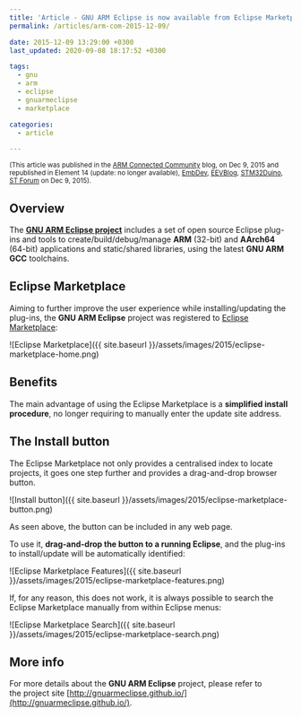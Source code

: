 ```yaml
---
title: 'Article - GNU ARM Eclipse is now available from Eclipse Marketplace'
permalink: /articles/arm-com-2015-12-09/

date: 2015-12-09 13:29:00 +0300
last_updated: 2020-09-08 18:17:52 +0300

tags:
  - gnu
  - arm
  - eclipse
  - gnuarmeclipse
  - marketplace

categories:
  - article

---
```


<small>(This article was published in the [ARM Connected Community](https://community.arm.com/groups/tools/blog/2015/12/09/gnu-arm-eclipse-now-available-from-eclipse-marketplace) blog, on Dec 9, 2015
and republished in
Element 14 (update: no longer available),
[EmbDev](https://embdev.net/topic/384016),
[EEVBlog](http://www.eevblog.com/forum/microcontrollers/gnu-arm-eclipse-is-now-available-from-eclipse-marketplace/),
[STM32Duino](http://stm32duino.com/),
[ST Forum](https://my.st.com/public/STe2ecommunities/mcu/Lists/STM32Java/Flat.aspx?RootFolder=%2fpublic%2fSTe2ecommunities%2fmcu%2fLists%2fSTM32Java%2fGNU%20ARM%20Eclipse%20is%20now%20available%20from%20Eclipse%20Marketplace&FolderCTID=0x01200200770978C69A1141439FE559EB459D758000F9A0E3A95BA69146A17C2E80209ADC21&TopicsView=https%3A%2F%2Fmy%2Est%2Ecom%2Fpublic%2FSTe2ecommunities%2Fmcu%2FLists%2FSTM32Java%2FAllItems%2Easpx&currentviews=0) 
on Dec 9, 2015).</small>

## Overview

The **[GNU ARM Eclipse project](https://github.com/gnuarmeclipse)** includes a set of open source Eclipse plug-ins and tools to create/build/debug/manage **ARM** (32-bit) and **AArch64** (64-bit) applications and static/shared libraries, using the latest **GNU ARM GCC** toolchains. 

## Eclipse Marketplace

Aiming to further improve the user experience while installing/updating the plug-ins, the **GNU ARM Eclipse** project was registered to [Eclipse Marketplace](https://marketplace.eclipse.org/content/gnu-arm-eclipse):

![Eclipse Marketplace]({{ site.baseurl }}/assets/images/2015/eclipse-marketplace-home.png)

## Benefits

The main advantage of using the Eclipse Marketplace is a **simplified install procedure**, no longer requiring to manually enter the update site address.

## The Install button

The Eclipse Marketplace not only provides a centralised index to locate projects, it goes one step further and provides a drag-and-drop browser button.

![Install button]({{ site.baseurl }}/assets/images/2015/eclipse-marketplace-button.png)

As seen above, the button can be included in any web page.

To use it, **drag-and-drop the button to a running Eclipse**, and the plug-ins to install/update will be automatically identified:

![Eclipse Marketplace Features]({{ site.baseurl }}/assets/images/2015/eclipse-marketplace-features.png)

If, for any reason, this does not work, it is always possible to search the Eclipse Marketplace manually from within Eclipse menus:

![Eclipse Marketplace Search]({{ site.baseurl }}/assets/images/2015/eclipse-marketplace-search.png)


## More info

For more details about the **GNU ARM Eclipse** project, please refer to the project site [http://gnuarmeclipse.github.io/](http://gnuarmeclipse.github.io/).

